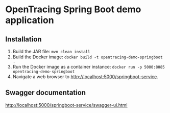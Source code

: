 # OpenTracing Spring Boot demo application

## Installation

1. Build the JAR file: `mvn clean install`
1. Build the Docker image: `docker build -t opentracing-demo-springboot .`
1. Run the Docker image as a container instance: `docker run -p 5000:8085 opentracing-demo-springboot`
1. Navigate a web browser to [http://localhost:5000/springboot-service](http://localhost:5000/springboot-service).

## Swagger documentation

[http://localhost:5000/springboot-service/swagger-ui.html](http://localhost:5000/springboot-service/swagger-ui.html)